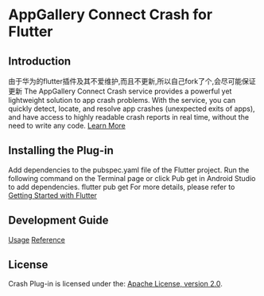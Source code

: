# AppGallery Connect Crash for Flutter

## Introduction

由于华为的flutter插件及其不爱维护,而且不更新,所以自己fork了个,会尽可能保证更新
The AppGallery Connect Crash service provides a powerful yet lightweight solution to app crash problems. With the service, you can quickly detect, locate, and resolve app crashes (unexpected exits of apps), and have access to highly readable crash reports in real time, without the need to write any code.
[Learn More](https://developer.huawei.com/consumer/en/doc/development/AppGallery-connect-Guides/agc-crash-introduction)

## Installing the Plug-in
Add dependencies to the pubspec.yaml file of the Flutter project. 
Run the following command on the Terminal page or click Pub get in Android Studio to add dependencies.
flutter pub get
For more details, please refer to [Getting Started with Flutter](https://developer.huawei.com/consumer/en/doc/development/AppGallery-connect-Guides/agc-get-started-flutter)

## Development Guide
[Usage](https://developer.huawei.com/consumer/en/doc/development/AppGallery-connect-Guides/agc-crash-flutter-usage)
[Reference](https://developer.huawei.com/consumer/en/doc/development/AppGallery-connect-References/overview-flutter)

##  License
   Crash Plug-in is licensed under the: [Apache License, version 2.0](http://www.apache.org/licenses/LICENSE-2.0).  
